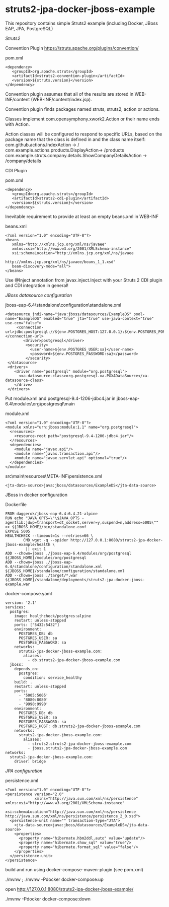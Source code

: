 # struts2-jpa-docker-jboss-example

This repository contains simple Struts2 example (including Docker, JBoss EAP, JPA, PostgreSQL)

_Struts2_

Convention Plugin
https://struts.apache.org/plugins/convention/

pom.xml
~~~~
<dependency>
   <groupId>org.apache.struts</groupId>
   <artifactId>struts2-convention-plugin</artifactId>
   <version>${struts.version}</version>
</dependency>
~~~~
Convention plugin assumes that all of the results are stored in WEB-INF/content (WEB-INF/content/index.jsp). 

Convention plugin finds packages named struts, struts2, action or actions.

Classes implement com.opensymphony.xwork2.Action or their name ends with Action. 

Action classes will be configured to respond to specific URLs, based on the package name that the class is defined in and the class name itself:
 com.github.actions.IndexAction -> /
 com.example.actions.products.DisplayAction-> /products
 com.example.struts.company.details.ShowCompanyDetailsAction -> /company/details
 
CDI Plugin

pom.xml
~~~~
<dependency>
   <groupId>org.apache.struts</groupId>
   <artifactId>struts2-cdi-plugin</artifactId>
   <version>${struts.version}</version>
</dependency>
~~~~
 Inevitable requirement to provide at least an empty beans.xml in WEB-INF
 
 beans.xml
~~~~
<?xml version="1.0" encoding="UTF-8"?>
<beans
   xmlns="http://xmlns.jcp.org/xml/ns/javaee"
   xmlns:xsi="http://www.w3.org/2001/XMLSchema-instance"
   xsi:schemaLocation="http://xmlns.jcp.org/xml/ns/javaee 
                      http://xmlns.jcp.org/xml/ns/javaee/beans_1_1.xsd"
   bean-discovery-mode="all">
</beans>
~~~~
Use @Inject annotation from javax.inject.Inject with your Struts 2 CDI plugin and CDI integration in general!

_JBoss datasource configuration_

jboss-eap-6.4\standalone\configuration\standalone.xml
~~~~
<datasource jndi-name="java:jboss/datasources/ExampleDS" pool-name="ExampleDS" enabled="true" jta="true" use-java-context="true" use-ccm="false">
     <connection-url>jdbc:postgresql://${env.POSTGRES_HOST:127.0.0.1}:${env.POSTGRES_PORT:5432}/${env.POSTGRES_DB:db}</connection-url>
        <driver>postgresql</driver>
         <security>
           <user-name>${env.POSTGRES_USER:sa}</user-name>
           <password>${env.POSTGRES_PASSWORD:sa}</password>
         </security>
 </datasource>
 <drivers>
    <driver name="postgresql" module="org.postgresql">
      <xa-datasource-class>org.postgresql.xa.PGXADataSource</xa-datasource-class>
    </drive>
 </drivers>
~~~~
Put module.xml and postgresql-9.4-1206-jdbc4.jar in jboss-eap-6.4\modules\org\postgresql\main

module.xml
~~~~
<?xml version="1.0" encoding="UTF-8"?>
<module xmlns="urn:jboss:module:1.1" name="org.postgresql">
  <resources>
    <resource-root path="postgresql-9.4-1206-jdbc4.jar"/>
  </resources>
  <dependencies>
    <module name="javax.api"/>
    <module name="javax.transaction.api"/>
    <module name="javax.servlet.api" optional="true"/>
  </dependencies>
</module>
~~~~
src\main\resources\META-INF\persistence.xml
~~~~
<jta-data-source>java:jboss/datasources/ExampleDS</jta-data-source>
~~~~

JBoss in docker configuration

Dockerfile
~~~~
FROM daggerok/jboss-eap-6.4:6.4.21-alpine
RUN echo "JAVA_OPTS=\"\$JAVA_OPTS -agentlib:jdwp=transport=dt_socket,server=y,suspend=n,address=5005\"" >> ${JBOSS_HOME}/bin/standalone.conf
EXPOSE 5005
HEALTHCHECK --timeout=1s --retries=66 \
        CMD wget -q --spider http://127.0.0.1:8080/struts2-jpa-docker-jboss-example/health \
         || exit 1
ADD --chown=jboss ./jboss-eap-6.4/modules/org/postgresql ${JBOSS_HOME}/modules/org/postgresql
ADD --chown=jboss ./jboss-eap-6.4/standalone/configuration/standalone.xml ${JBOSS_HOME}/standalone/configuration/standalone.xml
ADD --chown=jboss ./target/*.war ${JBOSS_HOME}/standalone/deployments/struts2-jpa-docker-jboss-example.war
~~~~
docker-compose.yaml
~~~~
version: '2.1'
services:
  postgres:
    image: healthcheck/postgres:alpine
    restart: unless-stopped
    ports: ["5432:5432"]
    environment:
      POSTGRES_DB: db
      POSTGRES_USER: sa
      POSTGRES_PASSWORD: sa
    networks:
      struts2-jpa-docker-jboss-example.com:
        aliases:
          - db.struts2-jpa-docker-jboss-example.com
  jboss:
    depends_on:
      postgres:
        condition: service_healthy
    build: .
    restart: unless-stopped
    ports:
      - '5005:5005'
      - '8080:8080'
      - '9990:9990'
    environment:
      POSTGRES_DB: db
      POSTGRES_USER: sa
      POSTGRES_PASSWORD: sa
      POSTGRES_HOST: db.struts2-jpa-docker-jboss-example.com
    networks:
      struts2-jpa-docker-jboss-example.com:
        aliases:
          - struts2.struts2-jpa-docker-jboss-example.com
          - jboss.struts2-jpa-docker-jboss-example.com
networks:
  struts2-jpa-docker-jboss-example.com:
    driver: bridge
~~~~
_JPA configuration_

persistence.xml
~~~~
<?xml version="1.0" encoding="UTF-8"?>
<persistence version="2.0"
             xmlns="http://java.sun.com/xml/ns/persistence" xmlns:xsi="http://www.w3.org/2001/XMLSchema-instance"
             xsi:schemaLocation="http://java.sun.com/xml/ns/persistence http://java.sun.com/xml/ns/persistence/persistence_2_0.xsd">
  <persistence-unit name="" transaction-type="JTA">
    <jta-data-source>java:jboss/datasources/ExampleDS</jta-data-source>
    <properties>
      <property name="hibernate.hbm2ddl.auto" value="update"/>
      <property name="hibernate.show_sql" value="true"/>
      <property name="hibernate.format_sql" value="false"/>
    </properties>
  </persistence-unit>
</persistence>
~~~~

build and run using docker-compose-maven-plugin (see pom.xml)

./mvnw ; ./mvnw -Pdocker docker-compose:up

open http://127.0.0.1:8080/struts2-jpa-docker-jboss-example/

./mvnw -Pdocker docker-compose:down
~~~~


